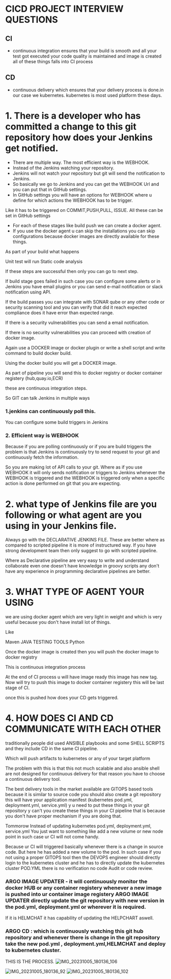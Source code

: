 # CICD PROJECT INTERVIEW QUESTIONS
## CI
- continuous integration ensures that your build is smooth and all your test got executed your code quality is maintained and image is created all of these things falls into CI process

## CD
- continuous delivery which ensures that your delivery process is done.in our case we kubernetes. kubernetes is most used platform these days.

# 1. There is a developer who has committed a change to this git repository how does your Jenkins get notified.

- There are multiple way. The most efficient way is the WEBHOOK.
-  Instead of the Jenkins watching your repository.
-   Jenkins will not watch your repository but git will send the notification to Jenkins.
-   So basically we go to Jenkins and you can get the WEBHOOK Url and you can put that in GitHub settings.
-   In GitHub settings you will have an options for WEBHOOK where u define for which actions the WEBHOOK has to be trigger.

Like it has to be triggered on COMMIT,PUSH,PULL, ISSUE. All these can be set in GitHub settings

- For each of these stages like build push we can create a docker agent.
- If you use the docker agent u can skip the installations you can skip configurations because docker images are directly available for these things.

As part of your build what happens

Unit test will run
Static code analysis

If these steps are successful then only you can go to next step.

If build stage goes failed in such case you can configure some alerts or in Jenkins you have email plugins or you can send e-mail notification or slack notification using API.

If the build passes you can integrate with SONAR qube or any other code or security scanning tool and you can verify that did it reach expected compliance does it have error  than expected range.

If there is a security vulnerabilities you can send a email notification.

If there is no security vulnerabilities you can proceed with creation of docker image.

Again use a DOCKER image or docker plugin or write a shell script and write command to build docker build.

Using the docker build you will get a DOCKER image.

As part of pipeline you will send this to docker registry or docker container registery (hub,quay.io,ECR)

these are continuous integration steps.

So GIT can talk Jenkins in multiple ways
### 1.jenkins can continuously poll this.
You can configure some build triggers in Jenkins
### 2. Efficient way is WEBHOOK
Because if you are polling continuously or if you are build triggers the problem is that Jenkins is continuously try to send request to your git and continuously fetch the information.

So you are making lot of API calls to your git.
Where as if you use WEBHOOK it will only sends notification or triggers to Jenkins whenever the WEBHOOK is triggered and the WEBHOOK is triggered only when a specific action is done performed on git that you are expecting.


# 2. what type of Jenkins file are you following or what agent are you using in your Jenkins file.

Always go with the DECLARATIVE JENKINS FILE. These are better where as compared to scripted pipeline it is more of instructured way. If you have strong development team then only suggest to go with scripted pipeline.

Where as Declarative pipeline are very easy to write and understand collaborate even one doesn't have knowledge in groovy scripts any don't have any experience in programming declarative pipelines are better.

# 3. WHAT TYPE OF AGENT YOUR USING

we are using docker agent which are very light in weight and which is very useful because you don't have install lot of things.

Like

Maven
JAVA
TESTING TOOLS
Python


Once the docker image is created then you will push the docker image to docker registry

This is continuous integration process

At the end of CI process u will have image ready this image has new tag. Now will try to push this image to docker container registery this will be last stage of CI.

once this is pushed how does your CD gets triggered.

# 4. HOW DOES CI AND CD COMMUNICATE WITH EACH OTHER

traditionally people did used ANSIBLE playbooks and some SHELL SCRIPTS and they include CD in the same CI pipeline.

Which will push artifacts to kubernetes or any of your target platform

The problem with this is that this not much scalable and also ansible shell are not designed for continuous delivery for that reason you have to choose a continuous delivery tool.

The best delivery tools in the market available are GITOPS based tools because it is similar to source code you should also create a git repository this will have your application manifest (kubernetes pod.yml, deployment.yml, service.yml) y u need to put these things in your git repository y can't you create these things in your CI pipeline that is because you don't have proper mechanism if you are doing that.


Tommorow Instead of updating kubernetes pod.yml, deployment.yml, service.yml
You just  want to something like add a new volume or new node point in such case ur CI will not come handy.

Because ur CI will triggered basically whenever there is a change in source code.
But here he has added a new volume to the pod.
In such case if you not using a proper GITOPS tool then the DEVOPS engineer should directly login to the kubernetes cluster and he has to directly update the kubernetes cluster POD.YML
there is no verification no code Audit or code review.

### ARGO IMAGE UPDATER - it will continuously monitor the docker HUB or any container registery whenever a new image is pushed into ur container image registery ARGO IMAGE UPDATER directly update the git repository with new version in the pod.yml, deployment.yml or wherever it is required.

If it is HELMCHAT it has capability of updating the HELPCHART aswell.


### ARGO CD : which is continuously watching this git hub repository and whenever there is change in the git repository take the new pod.yml , deployment.yml,HELMCHAT and deploy to kubernetes cluster.

THIS IS THE PROCESS.
![IMG_20231005_180136_106](https://github.com/PawarSavitha/maven-project/assets/114134446/5d21b973-594c-4222-b151-ad47a4443e6f)

![IMG_20231005_180136_92](https://github.com/PawarSavitha/maven-project/assets/114134446/114d9f6e-8571-419c-8681-3f973d77d9d1)
![IMG_20231005_180136_102](https://github.com/PawarSavitha/maven-project/assets/114134446/5f0b7f5e-caad-4bb0-b26e-f14c017c92a0)
